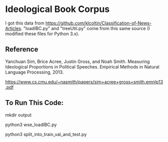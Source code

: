 # Ideological Book Corpus

I got this data from https://github.com/klcoltin/Classification-of-News-Articles. "loadIBC.py" and "treeUtil.py" come from this same source (I modified these files for Python 3.x).

## Reference

Yanchuan Sim, Brice Acree, Justin Gross, and Noah Smith. Measuring Ideological Proportions in Political Speeches. Empirical Methods in Natural Language Processing, 2013.

https://www.cs.cmu.edu/~nasmith/papers/sim+acree+gross+smith.emnlp13.pdf

## To Run This Code:

mkdir output

python3 wse_loadIBC.py

python3 split_into_train_val_and_test.py

